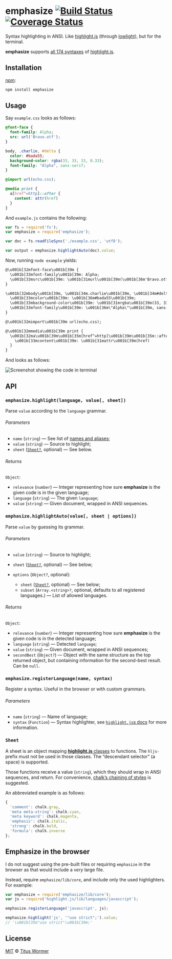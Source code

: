 # emphasize [![Build Status][travis-badge]][travis] [![Coverage Status][codecov-badge]][codecov]

Syntax highlighting in ANSI.  Like [highlight.js][highlight] (through
[lowlight][]), but for the terminal.

**emphasize** supports [all 174 syntaxes][names] of [highlight.js][highlight].

## Installation

[npm][]:

```bash
npm install emphasize
```

## Usage

Say `example.css` looks as follows:

```css
@font-face {
  font-family: Alpha;
  src: url('Bravo.otf');
}

body, .charlie, #delta {
  color: #bada55;
  background-color: rgba(33, 33, 33, 0.33);
  font-family: "Alpha", sans-serif;
}

@import url(echo.css);

@media print {
  a[href^=http]::after {
    content: attr(href)
  }
}
```

And `example.js` contains the following:

```javascript
var fs = require('fs');
var emphasize = require('emphasize');

var doc = fs.readFileSync('./example.css', 'utf8');

var output = emphasize.highlightAuto(doc).value;
```

Now, running `node example` yields:

```txt
@\u001b[32mfont-face\u001b[39m {
  \u001b[33mfont-family\u001b[39m: Alpha;
  \u001b[33msrc\u001b[39m: \u001b[31murl\u001b[39m(\u001b[36m'Bravo.otf'\u001b[39m);
}

\u001b[32mbody\u001b[39m, \u001b[34m.charlie\u001b[39m, \u001b[34m#delta\u001b[39m {
  \u001b[33mcolor\u001b[39m: \u001b[36m#bada55\u001b[39m;
  \u001b[33mbackground-color\u001b[39m: \u001b[31mrgba\u001b[39m(33, 33, 33, 0.33);
  \u001b[33mfont-family\u001b[39m: \u001b[36m\"Alpha\"\u001b[39m, sans-serif;
}

@\u001b[32mimport\u001b[39m url(echo.css);

@\u001b[32mmedia\u001b[39m print {
  \u001b[32ma\u001b[39m\u001b[35m[href^=http]\u001b[39m\u001b[35m::after\u001b[39m {
    \u001b[33mcontent\u001b[39m: \u001b[31mattr\u001b[39m(href)
  }
}
```

And looks as follows:

![Screenshot showing the code in terminal](screenshot.png)

## API

### `emphasize.highlight(language, value[, sheet])`

Parse `value` according to the `language` grammar.

###### Parameters

*   `name` (`string`)
    — See list of [names and aliases][names];
*   `value` (`string`)
    — Source to highlight;
*   `sheet` ([`Sheet?`][sheet], optional)
    — See below.

###### Returns

`Object`:

*   `relevance` (`number`)
    — Integer representing how sure **emphasize** is the given code is
    in the given language;
*   `language` (`string`)
    — The given `language`;
*   `value` (`string`)
    — Given document, wrapped in ANSI sequences.

### `emphasize.highlightAuto(value[, sheet | options])`

Parse `value` by guessing its grammar.

###### Parameters

*   `value` (`string`)
    — Source to highlight;
*   `sheet` ([`Sheet?`][sheet], optional)
    — See below;
*   `options` (`Object?`, optional):

    *   `sheet` ([`Sheet?`][sheet], optional)
        — See below;
    *   `subset` (`Array.<string>?`, optional, defaults to
        all registered languages.)
        — List of allowed languages.

###### Returns

`Object`:

*   `relevance` (`number`)
    — Integer representing how sure **emphasize** is the given code
    is in the detected language;
*   `language` (`string`)
    — Detected `language`;
*   `value` (`string`)
    — Given document, wrapped in ANSI sequences;
*   `secondBest` (`Object?`)
    — Object with the same structure as the top returned object, but
    containing information for the second-best result.  Can be `null`.

### `emphasize.registerLanguage(name, syntax)`

Register a syntax.  Useful in the browser or with custom grammars.

###### Parameters

*   `name` (`string`)
    — Name of language;
*   `syntax` (`Function`)
    — Syntax highlighter, see [`highlight.js`s docs][syntax] for more
    information.

### `Sheet`

A sheet is an object mapping [**highlight.js** classes][classes] to
functions.  The `hljs-` prefix must not be used in
those classes.  The “descendant selector” (a space) is supported.

Those functions receive a value (`string`), which they should wrap
in ANSI sequences, and return.  For convenience, [chalk’s chaining of
styles][styles] is suggested.

An abbreviated example is as follows:

```js
{
  'comment': chalk.gray,
  'meta meta-string': chalk.cyan,
  'meta keyword': chalk.magenta,
  'emphasis': chalk.italic,
  'strong': chalk.bold,
  'formula': chalk.inverse
};
```

## Emphasize in the browser

I do not suggest using the pre-built files or requiring `emphasize` in
the browser as that would include a _very_ large file.

Instead, require `emphasize/lib/core`, and include only the used
highlighters.  For example:

```js
var emphasize = require('emphasize/lib/core');
var js = require('highlight.js/lib/languages/javascript');

emphasize.registerLanguage('javascript', js);

emphasize.highlight('js', '"use strict";').value;
// '\u001b[35m"use strict"\u001b[39m;'
```

## License

[MIT][license] © [Titus Wormer][author]

<!-- Definitions -->

[travis-badge]: https://img.shields.io/travis/wooorm/emphasize.svg

[travis]: https://travis-ci.org/wooorm/emphasize

[codecov-badge]: https://img.shields.io/codecov/c/github/wooorm/emphasize.svg

[codecov]: https://codecov.io/github/wooorm/emphasize

[npm]: https://docs.npmjs.com/cli/install

[license]: LICENSE

[author]: http://wooorm.com

[sheet]: #sheet

[highlight]: https://github.com/isagalaev/highlight.js

[lowlight]: https://github.com/wooorm/lowlight

[names]: https://github.com/isagalaev/highlight.js/blob/master/docs/css-classes-reference.rst#language-names-and-aliases

[syntax]: https://github.com/isagalaev/highlight.js/blob/master/docs/language-guide.rst

[classes]: http://highlightjs.readthedocs.io/en/latest/css-classes-reference.html

[styles]: https://github.com/chalk/chalk#styles
